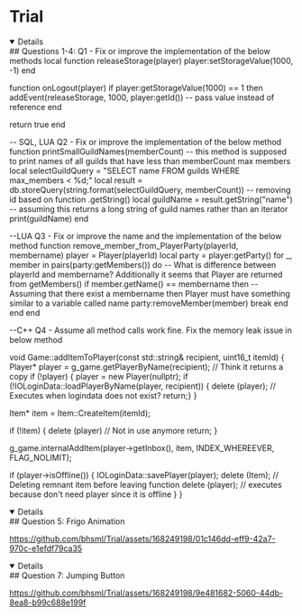 # Trial

<details open>
## Questions 1-4:
Q1 - Fix or improve the implementation of the below methods
local function releaseStorage(player)
  player:setStorageValue(1000, -1)
end

function onLogout(player)
  if player:getStorageValue(1000) == 1 then
    addEvent(releaseStorage, 1000, player:getId()) -- pass value instead of reference
  end
  
  return true
end

-- SQL, LUA
Q2 - Fix or improve the implementation of the below method
function printSmallGuildNames(memberCount)
-- this method is supposed to print names of all guilds that have less than memberCount max members
  local selectGuildQuery = "SELECT name FROM guilds WHERE max_members < %d;"
  local result = db.storeQuery(string.format(selectGuildQuery, memberCount)) -- removing id based on function .getString()
  local guildName = result.getString("name") -- assuming this returns a long string of guild names rather than an iterator
  print(guildName)
end


--LUA
Q3 - Fix or improve the name and the implementation of the below method
function remove_member_from_PlayerParty(playerId, membername)
  player = Player(playerId)
  local party = player:getParty()
  for _, member in pairs(party:getMembers()) do -- What is difference between playerId and membername? Additionally it seems that Player are returned from getMembers()
    if member.getName() == membername then -- Assuming that there exist a membername then Player must have something similar to a variable called name
      party:removeMember(member)
	  break
    end
  end
end


--C++
Q4 - Assume all method calls work fine. Fix the memory leak issue in below method

void Game::addItemToPlayer(const std::string& recipient, uint16_t itemId)
{
  Player* player = g_game.getPlayerByName(recipient); // Think it returns a copy
  if (!player) {
    player = new Player(nullptr);
    if (!IOLoginData::loadPlayerByName(player, recipient)) {
		delete (player); // Executes when logindata does not exist?
      return;}
    }
    
  Item* item = Item::CreateItem(itemId);
  
  if (!item) {
	delete (player) // Not in use anymore
    return;
  }
  
  g_game.internalAddItem(player->getInbox(), item, INDEX_WHEREEVER, FLAG_NOLIMIT);
  
  if (player->isOffline()) {
    IOLoginData::savePlayer(player);
	delete (Item);   // Deleting remnant item before leaving function
	delete (player); // executes because don't need player since it is offline
  }
}
</details>


<details open>
  ## Question 5: Frigo Animation


https://github.com/bhsml/Trial/assets/168249198/01c146dd-eff9-42a7-970c-e1efdf79ca35


  
</details>


<details open>
## Question 7: Jumping Button


https://github.com/bhsml/Trial/assets/168249198/9e481682-5060-44db-8ea8-b99c688e199f


</details>
